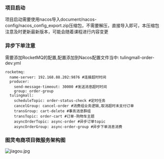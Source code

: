 ### 项目启动
项目启动需要使用nacos导入document/nacos-config/nacos_config_export.zip压缩包，不需要解压，直接导入即可，本压缩包注意及时更新最新版本，可能会随着课程进行内容变更

### 异步下单注意
需要添加RocketMQ的配置,配置添加到Nacos配置文件当中: tulingmall-order-dev.yml
```
rocketmq:
  name-server: 192.168.88.202:9876 #连接超时时间
  producer:
    send-message-timeout: 30000 #发送消息超时时间
    group: order-group
  tulingmall:
    scheduleTopic: order-status-check #定时任务
    cancelGroup: cancel-order #消费组业务逻辑,取消超时未支付订单
    transGroup: cart-delete #事务消息群组
    transTopic: order-cart #订单-购物车主题
    asyncOrderTopic: async-order #异步订单topic
    asyncOrderGroup: async-order-group #异步下单消息消费
```

### 图灵电商项目微服务架构图
![jiagou.jpg](http://git.jiagouedu.com/java-vip/tuling-mall/raw/master/Document/tuling-mall%e5%95%86%e5%9f%8e%e5%be%ae%e6%9c%8d%e5%8a%a1%e6%9e%b6%e6%9e%84%e5%9b%be.jpg)
